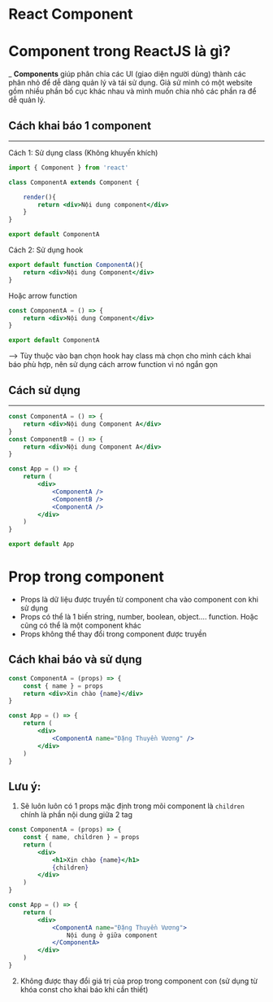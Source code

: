 # React Component
# Component trong ReactJS là gì?
_ **Components** giúp phân chia các UI (giao diện người dùng) thành các phân nhỏ để dễ dàng quản lý và tái sử dụng. Giả sử mình có một website gồm nhiều phần bố cục khác nhau và mình muốn chia nhỏ các phần ra để dễ quản lý.

## Cách khai báo 1 component
---

Cách 1: Sử dụng class (Không khuyến khích)
```jsx
import { Component } from 'react'

class ComponentA extends Component {

    render(){
        return <div>Nội dung component</div>
    }
}

export default ComponentA

```

Cách 2: Sử dụng hook
```jsx
export default function ComponentA(){
    return <div>Nội dung Component</div>
}
```
Hoặc arrow function
```jsx
const ComponentA = () => {
    return <div>Nội dung Component</div>
}

export default ComponentA
```
--> Tùy thuộc vào bạn chọn hook hay class mà chọn cho mình cách khai báo phù hợp, nên sử dụng cách arrow function vì nó ngắn gọn

## Cách sử dụng
----
```jsx
const ComponentA = () => {
    return <div>Nội dung Component A</div>
}
const ComponentB = () => {
    return <div>Nội dung Component A</div>
}

const App = () => {
    return (
        <div>
            <ComponentA />
            <ComponentB />
            <ComponentA />
        </div>
    )
}

export default App
```

# Prop trong component
- Props là dữ liệu được truyền từ component cha vào component con khi sử dụng
- Props có thể là 1 biến string, number, boolean, object.... function. Hoặc cũng có thể là một component khác
- Props không thể thay đổi trong component được truyền

## Cách khai báo và sử dụng
```jsx
const ComponentA = (props) => {
    const { name } = props
    return <div>Xin chào {name}</div>
}

const App = () => {
    return (
        <div>
            <ComponentA name="Đặng Thuyền Vương" />
        </div>
    )
}
```
## Lưu ý:
1. Sẽ luôn luôn có 1 props mặc định trong mõi component là `children` chính là phần nội dung giữa 2 tag
```jsx
const ComponentA = (props) => {
    const { name, children } = props
    return (
        <div>
            <h1>Xin chào {name}</h1>
            {children}
        </div>
    )
}

const App = () => {
    return (
        <div>
            <ComponentA name="Đặng Thuyền Vương">
                Nội dung ở giữa component
            </ComponentA>
        </div>
    )
}
```
2. Không được thay đổi giá trị của prop trong component con (sử dụng từ khóa const cho khai báo khi cần thiết)

